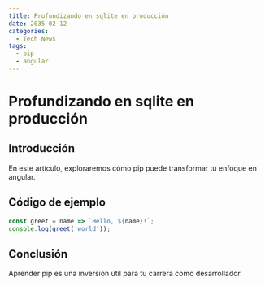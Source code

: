 ```yaml
---
title: Profundizando en sqlite en producción
date: 2035-02-12
categories:
  - Tech News
tags:
  - pip
  - angular
---
```


# Profundizando en sqlite en producción

## Introducción

En este artículo, exploraremos cómo pip puede transformar tu enfoque en angular.

## Código de ejemplo

```javascript
const greet = name => `Hello, ${name}!`;
console.log(greet('world'));
```

## Conclusión

Aprender pip es una inversión útil para tu carrera como desarrollador.